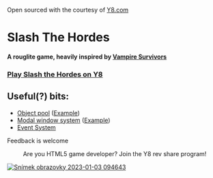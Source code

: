 Open sourced with the courtesy of [Y8.com](https://www.y8.com)

# Slash The Hordes
#### A rouglite game, heavily inspired by [Vampire Survivors](https://poncle.itch.io/vampire-survivors)


### [Play Slash the Hordes on Y8](https://www.y8.com/games/slash_the_hordes)


## Useful(?) bits: 
- [Object pool](https://github.com/MartinKral/Slash-The-Hordes/blob/master/assets/Scripts/Services/ObjectPool.ts) ([Example](https://github.com/MartinKral/Slash-The-Hordes/blob/master/assets/Scripts/Game/Items/ItemSpawner.ts))
- [Modal window system](https://github.com/MartinKral/SlashTheHordes/tree/master/assets/Scripts/Services/ModalWindowSystem) ([Example](https://github.com/MartinKral/SlashTheHordes/blob/master/assets/Scripts/Game/ModalWIndows/ChestModalWindow.ts))
- [Event System](https://github.com/MartinKral/SlashTheHordes/tree/master/assets/Scripts/Services/EventSystem) 


Feedback is welcome


<p align="center">Are you HTML5 game developer? Join the Y8 rev share program!<p>

[![Snímek obrazovky 2023-01-03 094643](https://user-images.githubusercontent.com/4499530/210324665-372ec1aa-3553-4795-be36-b864ba0cf8ff.png)](https://www.y8.com/revshare?pk_campaign=SlashTheHordesGit)
